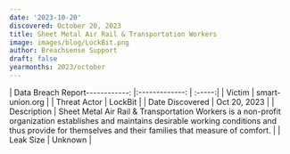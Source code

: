 ```yaml
---
date: '2023-10-20'
discovered: October 20, 2023
title: Sheet Metal Air Rail & Transportation Workers
image: images/blog/LockBit.png
author: Breachsense Support
draft: false
yearmonths: 2023/october
---
```


| Data Breach Report------------:     |:-------------:    | :-----:|
| Victim      | smart-union.org      | 
| Threat Actor      | LockBit      | 
| Date Discovered      | Oct 20, 2023      | 
| Description      | Sheet Metal Air Rail & Transportation Workers is a non-profit organization establishes and maintains desirable working conditions and thus provide for themselves and their families that measure of comfort.      | 
| Leak Size      | Unknown      | 

